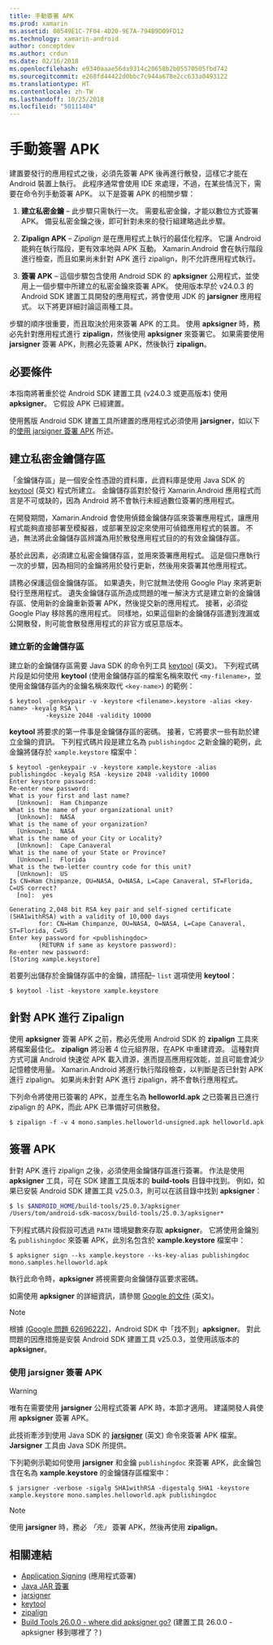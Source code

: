 ```yaml
---
title: 手動簽署 APK
ms.prod: xamarin
ms.assetid: 08549E1C-7F04-4D20-9E7A-794B9D09FD12
ms.technology: xamarin-android
author: conceptdev
ms.author: crdun
ms.date: 02/16/2018
ms.openlocfilehash: e9340aaae56da9314c20658b2b05570505fbd742
ms.sourcegitcommit: e268fd44422d0bbc7c944a678e2cc633a0493122
ms.translationtype: HT
ms.contentlocale: zh-TW
ms.lasthandoff: 10/25/2018
ms.locfileid: "50111404"
---
```

# <a name="manually-signing-the-apk"></a>手動簽署 APK


建置要發行的應用程式之後，必須先簽署 APK 後再進行散發，這樣它才能在 Android 裝置上執行。 此程序通常會使用 IDE 來處理，不過，在某些情況下，需要在命令列手動簽署 APK。 以下是簽署 APK 的相關步驟：

1.   **建立私密金鑰** &ndash; 此步驟只需執行一次。 需要私密金鑰，才能以數位方式簽署 APK。
    備妥私密金鑰之後，即可針對未來的發行組建略過此步驟。

2.   **Zipalign APK** &ndash; *Zipalign* 是在應用程式上執行的最佳化程序。 它讓 Android 能夠在執行階段，更有效率地與 APK 互動。 Xamarin.Android 會在執行階段進行檢查，而且如果尚未針對 APK 進行 zipalign，則不允許應用程式執行。

3.  **簽署 APK** &ndash; 這個步驟包含使用 Android SDK 的 **apksigner** 公用程式，並使用上一個步驟中所建立的私密金鑰來簽署 APK。 使用版本早於 v24.0.3 的 Android SDK 建置工具開發的應用程式，將會使用 JDK 的 **jarsigner** 應用程式。 以下將更詳細討論這兩種工具。 

步驟的順序很重要，而且取決於用來簽署 APK 的工具。 使用 **apksigner** 時，務必先針對應用程式進行 **zipalign**，然後使用 **apksigner** 來簽署它。  如果需要使用 **jarsigner** 簽署 APK，則務必先簽署 APK，然後執行 **zipalign**。 



## <a name="prerequisites"></a>必要條件

本指南將著重於從 Android SDK 建置工具 (v24.0.3 或更高版本) 使用 **apksigner**。 它假設 APK 已經建置。

使用舊版 Android SDK 建置工具所建置的應用程式必須使用 **jarsigner**，如以下的[使用 jarsigner 簽署 APK](#Sign_the_APK_with_jarsigner) 所述。



## <a name="create-a-private-keystore"></a>建立私密金鑰儲存區

「金鑰儲存區」是一個安全性憑證的資料庫，此資料庫是使用 Java SDK 的 [keytool](https://docs.oracle.com/javase/8/docs/technotes/tools/unix/keytool.html) \(英文\) 程式所建立。 金鑰儲存區對於發行 Xamarin.Android 應用程式而言是不可或缺的，因為 Android 將不會執行未經過數位簽署的應用程式。

在開發期間，Xamarin.Android 會使用偵錯金鑰儲存區來簽署應用程式，讓應用程式能夠直接部署至模擬器，或部署至設定來使用可偵錯應用程式的裝置。
不過，無法將此金鑰儲存區辨識為用於散發應用程式目的的有效金鑰儲存區。

基於此因素，必須建立私密金鑰儲存區，並用來簽署應用程式。 這是個只應執行一次的步驟，因為相同的金鑰將用於發行更新，然後用來簽署其他應用程式。

請務必保護這個金鑰儲存區。 如果遺失，則它就無法使用 Google Play 來將更新發行至應用程式。
遺失金鑰儲存區所造成問題的唯一解決方式是建立新的金鑰儲存區、使用新的金鑰重新簽署 APK，然後提交新的應用程式。 接著，必須從 Google Play 移除舊的應用程式。 同樣地，如果這個新的金鑰儲存區遭到洩漏或公開散發，則可能會散發應用程式的非官方或惡意版本。



### <a name="create-a-new-keystore"></a>建立新的金鑰儲存區

建立新的金鑰儲存區需要 Java SDK 的命令列工具 [keytool](https://docs.oracle.com/javase/8/docs/technotes/tools/unix/keytool.html) \(英文\)。 下列程式碼片段是如何使用 **keytool** (使用金鑰儲存區的檔案名稱來取代 `<my-filename>`，並使用金鑰儲存區內的金鑰名稱來取代 `<key-name>`) 的範例：

```shell
$ keytool -genkeypair -v -keystore <filename>.keystore -alias <key-name> -keyalg RSA \
          -keysize 2048 -validity 10000
```

**keytool** 將要求的第一件事是金鑰儲存區的密碼。 接著，它將要求一些有助於建立金鑰的資訊。 下列程式碼片段是建立名為 `publishingdoc` 之新金鑰的範例，此金鑰將儲存於 `xample.keystore` 檔案中：

```shell
$ keytool -genkeypair -v -keystore xample.keystore -alias publishingdoc -keyalg RSA -keysize 2048 -validity 10000
Enter keystore password:
Re-enter new password:
What is your first and last name?
  [Unknown]:  Ham Chimpanze
What is the name of your organizational unit?
  [Unknown]:  NASA
What is the name of your organization?
  [Unknown]:  NASA
What is the name of your City or Locality?
  [Unknown]:  Cape Canaveral
What is the name of your State or Province?
  [Unknown]:  Florida
What is the two-letter country code for this unit?
  [Unknown]:  US
Is CN=Ham Chimpanze, OU=NASA, O=NASA, L=Cape Canaveral, ST=Florida, C=US correct?
  [no]:  yes

Generating 2,048 bit RSA key pair and self-signed certificate (SHA1withRSA) with a validity of 10,000 days
        for: CN=Ham Chimpanze, OU=NASA, O=NASA, L=Cape Canaveral, ST=Florida, C=US
Enter key password for <publishingdoc>
        (RETURN if same as keystore password):
Re-enter new password:
[Storing xample.keystore]
```

若要列出儲存於金鑰儲存區中的金鑰，請搭配&ndash; `list` 選項使用 **keytool**：

```shell
$ keytool -list -keystore xample.keystore
```


## <a name="zipalign-the-apk"></a>針對 APK 進行 Zipalign

使用 **apksigner** 簽署 APK 之前，務必先使用 Android SDK 的 **zipalign** 工具來將檔案最佳化。 **zipalign** 將沿著 4 位元組界限，在APK 中重建資源。 這種對齊方式可讓 Android 快速從 APK 載入資源，進而提高應用程效能，並且可能會減少記憶體使用量。 Xamarin.Android 將進行執行階段檢查，以判斷是否已針對 APK 進行 zipalign。 如果尚未針對 APK 進行 zipalign，將不會執行應用程式。

下列命令將使用已簽署的 APK，並產生名為 **helloworld.apk** 之已簽署且已進行 zipalign 的 APK，而此 APK 已準備好可供散發。

```shell
$ zipalign -f -v 4 mono.samples.helloworld-unsigned.apk helloworld.apk
```


## <a name="sign-the-apk"></a>簽署 APK

針對 APK 進行 zipalign 之後，必須使用金鑰儲存區進行簽署。 作法是使用 **apksigner** 工具，可在 SDK 建置工具版本的 **build-tools** 目錄中找到。  例如，如果已安裝 Android SDK 建置工具 v25.0.3，則可以在該目錄中找到 **apksigner**：

```bash
$ ls $ANDROID_HOME/build-tools/25.0.3/apksigner
/Users/tom/android-sdk-macosx/build-tools/25.0.3/apksigner*
```

下列程式碼片段假設可透過 `PATH` 環境變數來存取 **apksigner**。 它將使用金鑰別名 `publishingdoc` 來簽署 APK，此別名包含於 **xample.keystore** 檔案中：

```shell
$ apksigner sign --ks xample.keystore --ks-key-alias publishingdoc mono.samples.helloworld.apk
```

執行此命令時，**apksigner** 將視需要向金鑰儲存區要求密碼。

如需使用 **apksigner** 的詳細資訊，請參閱 [Google 的文件](https://developer.android.com/studio/command-line/apksigner.html) \(英文\)。

> [!NOTE]
> 根據 [(Google 問題 62696222)](https://issuetracker.google.com/issues/62696222)，Android SDK 中「找不到」**apksigner**。 對此問題的因應措施是安裝 Android SDK 建置工具 v25.0.3，並使用該版本的 **apksigner**。  


<a name="Sign_the_APK_with_jarsigner" />

### <a name="sign-the-apk-with-jarsigner"></a>使用 jarsigner 簽署 APK

> [!WARNING]
> 唯有在需要使用 **jarsigner** 公用程式簽署 APK 時，本節才適用。 建議開發人員使用 **apksigner** 簽署 APK。

此技術牽涉到使用 Java SDK 的 **[jarsigner](https://docs.oracle.com/javase/8/docs/technotes/tools/windows/jarsigner.html)**  \(英文\) 命令來簽署 APK 檔案。  **Jarsigner** 工具由 Java SDK 所提供。 

下列範例示範如何使用 **jarsigner** 和金鑰 `publishingdoc` 來簽署 APK，此金鑰包含在名為 **xample.keystore** 的金鑰儲存區檔案中：

```shell
$ jarsigner -verbose -sigalg SHA1withRSA -digestalg SHA1 -keystore xample.keystore mono.samples.helloworld.apk publishingdoc
```

> [!NOTE]
> 使用 **jarsigner** 時，務必 _「先」_ 簽署 APK，然後再使用 **zipalign**。  



## <a name="related-links"></a>相關連結

- [Application Signing](https://source.android.com/security/apksigning/) (應用程式簽署)
- [Java JAR 簽署](https://docs.oracle.com/javase/8/docs/technotes~/jar/jar.html#Signed_JAR_File)
- [jarsigner](https://docs.oracle.com/javase/8/docs/technotes/tools/windows/jarsigner.html)
- [keytool](https://docs.oracle.com/javase/8/docs/technotes/tools/unix/keytool.html)
- [zipalign](https://developer.android.com/studio/command-line/zipalign.html)
- [Build Tools 26.0.0 - where did apksigner go?](https://issuetracker.google.com/issues/62696222) (建置工具 26.0.0 - apksigner 移到哪裡了？)
